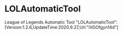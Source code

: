 # LOLAutomaticTool
League of Legends Automatic Tool
"LOLAutomaticTool":[Version:1.2.6,UpdateTime:2020.9.27,Url:"iVGOfgyn14d"]
